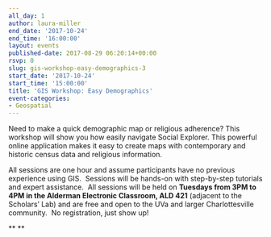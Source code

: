 ```yaml
---
all_day: 1
author: laura-miller
end_date: '2017-10-24'
end_time: '16:00:00'
layout: events
published-date: 2017-08-29 06:20:14+00:00
rsvp: 0
slug: gis-workshop-easy-demographics-3
start_date: '2017-10-24'
start_time: '15:00:00'
title: 'GIS Workshop: Easy Demographics'
event-categories:
- Geospatial
---
```


Need to make a quick demographic map or religious adherence? This workshop will show you how easily navigate Social Explorer. This powerful online application makes it easy to create maps with contemporary and historic census data and religious information.

All sessions are one hour and assume participants have no previous experience using GIS.  Sessions will be hands-on with step-by-step tutorials and expert assistance.  All sessions will be held on **Tuesdays from 3PM to 4PM in the Alderman Electronic Classroom, ALD 421** (adjacent to the Scholars’ Lab) and are free and open to the UVa and larger Charlottesville community.  No registration, just show up!





** **
